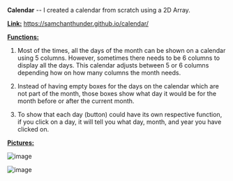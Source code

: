 **Calendar** -- I created a calendar from scratch using a 2D Array.

**<ins>Link:</ins>** https://samchanthunder.github.io/calendar/

**<ins>Functions:</ins>**

  1. Most of the times, all the days of the month can be shown on a calendar using 5 columns. However, sometimes there needs to be 6 columns to display all the days. This calendar adjusts between 5 or 6 columns depending how on how many columns the month needs.

  2. Instead of having empty boxes for the days on the calendar which are not part of the month, those boxes show what day it would be for the month before or after the current month.

  3. To show that each day (button) could have its own respective function, if you click on a day, it will tell you what day, month, and year you have clicked on.

**<ins>Pictures:</ins>**

![image](https://github.com/SamchanThunder/calendar/assets/81918438/d4aad446-d104-4de4-9e96-9e27271e9f67)

![image](https://github.com/SamchanThunder/calendar/assets/81918438/2de4e367-883d-4139-bf5e-fa153a26eb75)
